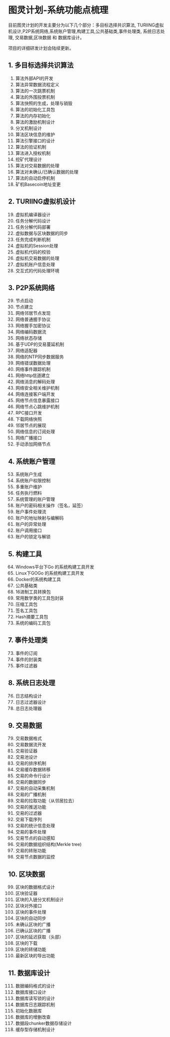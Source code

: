 # 图灵计划-系统功能点梳理

目前图灵计划的开发主要分为以下几个部分：多目标选择共识算法, TURIING虚拟机设计,P2P系统网络,系统账户管理,构建工具,公共基础类,事件处理类,
系统日志处理,	交易数据,区块数据 和 数据库设计。

项目的详细研发计划会陆续更新。

## 1.	多目标选择共识算法
1.	算法外部API的开发
2.	算法异常数据流程定义
3.	算法的一次跳票机制
4.	算法的外围投票机制
5.	算法快照的生成，处理与销毁
6.	算法的初始化工具包
7.	算法的内存初始化
8.	算法的激励机制设计
9.	分叉机制设计
10.	算法区块信息的维护
11.	算法引擎接口的设计
12.	算法的验证机制
13.	算法进入授权机制
14.	挖矿代理设计
15.	算法对交易数据的处理
16.	算法对未确认/已确认数据的处理
17.	算法的自动启停机制
18.	矿机Basecoin地址变更
## 2.	TURIING虚拟机设计
19.	虚拟机编译器设计
20.	任务分解代码设计
21.	任务分解代码部署
22.	虚拟数据与区块数据的同步
23.	任务完成判断机制
24.	虚拟机的Session处理
25.	虚拟机代码的校验
26.	虚拟机交易数据的处理
27.	虚拟机账户信息处理
28.	交互式的代码处理环境
## 3.	P2P系统网络
29.	节点启动
30.	节点建立
31.	网络邻居节点发现
32.	网络普通握手协议
33.	网络握手加密协议
34.	网络编码数据流
35.	网络状态存储
36.	基于UDP的交易蔓延机制
37.	网络适配器
38.	网络的NTP同步数据服务
39.	网络错误数据处理
40.	网络事件跟踪机制
41.	网络http信道建立
42.	网络消息的解码处理
43.	网络安全相关维护机制
44.	网络连接客户端开发
45.	网络节点信息暴露接口
46.	网络节点心跳维护机制
47.	RPC接口开发
48.	下载网络快照
49.	邻居节点的展现
50.	网络信息的订阅处理
51.	网络广播接口
52.	手动添加网络节点
## 4.	系统账户管理
53.	系统账户生成
54.	系统账户权限控制
55.	多重账户维护
56.	任务执行燃料
57.	系统管理的账户管理
58.	账户的密码相关操作（签名，延签）
59.	账户事件处理流
60.	账户的地址映射与编解码
61.	账户的异常处理
62.	账户调用接口
63.	账户的锁定与解锁
## 5.	构建工具
64.	Windows平台下Go 的系统构建工具开发
65.	Linux下GOGo 的系统构建工具开发
66.	Docker的系统构建工具
6.	公共基础类
67.	16进制工具转换包
68.	常用数学类的工具包封装
69.	压缩工具包
70.	签名工具包
71.	Hash摘要工具包
72.	系统的编码工具包
## 7.	事件处理类
73.	事件的订阅
74.	事件的封装类
75.	事件过滤器
## 8.	系统日志处理
76.	日志结构设计
77.	日志过滤器设计
78.	总日志处理器
## 9.	交易数据
79.	交易数据格式
80.	交易数据流开发
81.	交易验证器
82.	交易池设计
83.	交易的排序机制
84.	交易缓存数据转移
85.	交易的命令行设计
86.	交易的数据同步
87.	交易的自动采集机制
88.	交易的广播机制
89.	交易的拉取功能（从邻居拉去）
90.	交易的推送功能
91.	交易的过滤器
92.	交易下载序列
93.	交易的统计信息处理
94.	交易的事件处理
95.	交易节点的自动感知
96.	交易的数据组织结构(Merkle tree)
97.	交易的转账功能
98.	交易节点数据的监控
## 10.	区块数据
99.	区块的数据格式设计
100.	区块验证器
101.	区块的入链分叉机制设计
102.	区块对外接口
103.	区块的事件处理
104.	区块的自动同步
105.	未确认区块的广播
106.	已确认区块的广播
107.	区块的延迟获取（头部）
108.	区块的下载
109.	区块的转储功能
110.	最新区块的导出功能
## 11.	数据库设计
111.	数据编码格式的设计
112.	数据库接口设计
113.	数据库读写锁的设计
114.	数据库日志跟踪机制
115.	初始化数据库
116.	数据库的增删改查
117.	数据段chunker数据存储设计
118.	缓存型存储机制设计

